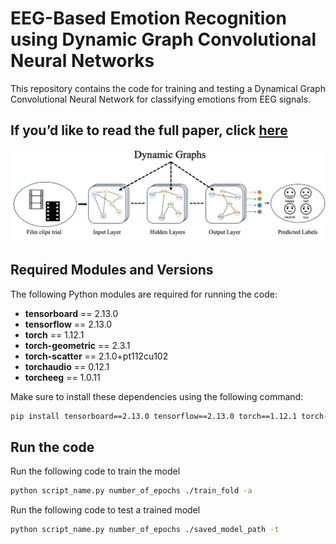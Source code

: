 # EEG-Based Emotion Recognition using Dynamic Graph Convolutional Neural Networks

This repository contains the code for training and testing a Dynamical Graph Convolutional Neural Network for classifying emotions from EEG signals.
## If you’d like to read the full paper, click [here](https://ieeexplore.ieee.org/abstract/document/10650427?casa_token=kAbRV7Vhd9YAAAAA:8EFN5mnwg0tfp-642l0ZyeSsvDJXnt-_zHY_TMmxq6GvhraV_BDqVbnf3XF49K5kUGFE81sCVA)
![Alt text](./dgnn-new.png "Optional title")

## Required Modules and Versions

The following Python modules are required for running the code:

- **tensorboard** == 2.13.0
- **tensorflow** == 2.13.0
- **torch** == 1.12.1
- **torch-geometric** == 2.3.1
- **torch-scatter** == 2.1.0+pt112cu102
- **torchaudio** == 0.12.1
- **torcheeg** == 1.0.11

Make sure to install these dependencies using the following command:

```bash
pip install tensorboard==2.13.0 tensorflow==2.13.0 torch==1.12.1 torch-geometric==2.3.1 torch-scatter==2.1.0+pt112cu102 torchaudio==0.12.1 torcheeg==1.0.11
```

## Run the code

Run the following code to train the model 
```bash
python script_name.py number_of_epochs ./train_fold -a
```

Run the following code to test a trained model
```bash
python script_name.py number_of_epochs ./saved_model_path -t
```




